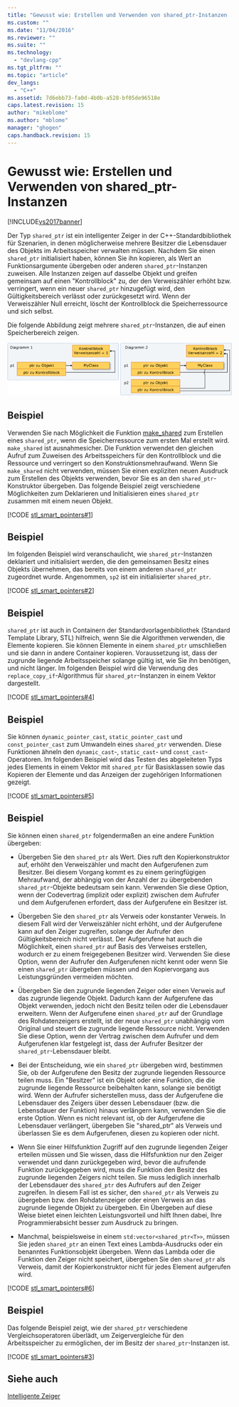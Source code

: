 ```yaml
---
title: "Gewusst wie: Erstellen und Verwenden von shared_ptr-Instanzen | Microsoft Docs"
ms.custom: ""
ms.date: "11/04/2016"
ms.reviewer: ""
ms.suite: ""
ms.technology: 
  - "devlang-cpp"
ms.tgt_pltfrm: ""
ms.topic: "article"
dev_langs: 
  - "C++"
ms.assetid: 7d6ebb73-fa0d-4b0b-a528-bf05de96518e
caps.latest.revision: 15
author: "mikeblome"
ms.author: "mblome"
manager: "ghogen"
caps.handback.revision: 15
---
```

# Gewusst wie: Erstellen und Verwenden von shared_ptr-Instanzen
[!INCLUDE[vs2017banner](../assembler/inline/includes/vs2017banner.md)]

Der Typ `shared_ptr` ist ein intelligenter Zeiger in der C\+\+\-Standardbibliothek für Szenarien, in denen möglicherweise mehrere Besitzer die Lebensdauer des Objekts im Arbeitsspeicher verwalten müssen.  Nachdem Sie einen `shared_ptr` initialisiert haben, können Sie ihn kopieren, als Wert an Funktionsargumente übergeben oder anderen `shared_ptr`\-Instanzen zuweisen.  Alle Instanzen zeigen auf dasselbe Objekt und greifen gemeinsam auf einen "Kontrollblock" zu, der den Verweiszähler erhöht bzw. verringert, wenn ein neuer `shared_ptr` hinzugefügt wird, den Gültigkeitsbereich verlässt oder zurückgesetzt wird.  Wenn der Verweiszähler Null erreicht, löscht der Kontrollblock die Speicherressource und sich selbst.  
  
 Die folgende Abbildung zeigt mehrere `shared_ptr`\-Instanzen, die auf einen Speicherbereich zeigen.  
  
 [![Freigegebener Zeiger](../cpp/media/shared_ptr.png "shared\_ptr")](assetId:///9785ad08-31d8-411a-86a9-fb9cd9684c27)  
  
## Beispiel  
 Verwenden Sie nach Möglichkeit die Funktion [make\_shared](../Topic/make_shared%20\(%3Cmemory%3E\).md) zum Erstellen eines `shared_ptr`, wenn die Speicherressource zum ersten Mal erstellt wird.  `make_shared` ist ausnahmesicher.  Die Funktion verwendet den gleichen Aufruf zum Zuweisen des Arbeitsspeichers für den Kontrollblock und die Ressource und verringert so den Konstruktionsmehraufwand.  Wenn Sie `make_shared` nicht verwenden, müssen Sie einen expliziten neuen Ausdruck zum Erstellen des Objekts verwenden, bevor Sie es an den `shared_ptr`\-Konstruktor übergeben.  Das folgende Beispiel zeigt verschiedene Möglichkeiten zum Deklarieren und Initialisieren eines `shared_ptr` zusammen mit einem neuen Objekt.  
  
 [!CODE [stl_smart_pointers#1](../CodeSnippet/VS_Snippets_Cpp/stl_smart_pointers#1)]  
  
## Beispiel  
 Im folgenden Beispiel wird veranschaulicht, wie `shared_ptr`\-Instanzen deklariert und initialisiert werden, die den gemeinsamen Besitz eines Objekts übernehmen, das bereits von einem anderen `shared_ptr` zugeordnet wurde.  Angenommen, `sp2` ist ein initialisierter `shared_ptr`.  
  
 [!CODE [stl_smart_pointers#2](../CodeSnippet/VS_Snippets_Cpp/stl_smart_pointers#2)]  
  
## Beispiel  
 `shared_ptr` ist auch in Containern der Standardvorlagenbibliothek \(Standard Template Library, STL\) hilfreich, wenn Sie die Algorithmen verwenden, die Elemente kopieren.  Sie können Elemente in einem `shared_ptr` umschließen und sie dann in andere Container kopieren. Voraussetzung ist, dass der zugrunde liegende Arbeitsspeicher solange gültig ist, wie Sie ihn benötigen, und nicht länger.  Im folgenden Beispiel wird die Verwendung des `replace_copy_if`\-Algorithmus für `shared_ptr`\-Instanzen in einem Vektor dargestellt.  
  
 [!CODE [stl_smart_pointers#4](../CodeSnippet/VS_Snippets_Cpp/stl_smart_pointers#4)]  
  
## Beispiel  
 Sie können `dynamic_pointer_cast`, `static_pointer_cast` und `const_pointer_cast` zum Umwandeln eines `shared_ptr` verwenden.  Diese Funktionen ähneln den `dynamic_cast`\-, `static_cast`\- und `const_cast`\-Operatoren.  Im folgenden Beispiel wird das Testen des abgeleiteten Typs jedes Elements in einem Vektor mit `shared_ptr` für Basisklassen sowie das Kopieren der Elemente und das Anzeigen der zugehörigen Informationen gezeigt.  
  
 [!CODE [stl_smart_pointers#5](../CodeSnippet/VS_Snippets_Cpp/stl_smart_pointers#5)]  
  
## Beispiel  
 Sie können einen `shared_ptr` folgendermaßen an eine andere Funktion übergeben:  
  
-   Übergeben Sie den `shared_ptr` als Wert.  Dies ruft den Kopierkonstruktor auf, erhöht den Verweiszähler und macht den Aufgerufenen zum Besitzer.  Bei diesem Vorgang kommt es zu einem geringfügigen Mehraufwand, der abhängig von der Anzahl der zu übergebenden `shared_ptr`\-Objekte bedeutsam sein kann.  Verwenden Sie diese Option, wenn der Codevertrag \(implizit oder explizit\) zwischen dem Aufrufer und dem Aufgerufenen erfordert, dass der Aufgerufene ein Besitzer ist.  
  
-   Übergeben Sie den `shared_ptr` als Verweis oder konstanter Verweis.  In diesem Fall wird der Verweiszähler nicht erhöht, und der Aufgerufene kann auf den Zeiger zugreifen, solange der Aufrufer den Gültigkeitsbereich nicht verlässt.  Der Aufgerufene hat auch die Möglichkeit, einen `shared_ptr` auf Basis des Verweises erstellen, wodurch er zu einem freigegebenen Besitzer wird.  Verwenden Sie diese Option, wenn der Aufrufer den Aufgerufenen nicht kennt oder wenn Sie einen `shared_ptr` übergeben müssen und den Kopiervorgang aus Leistungsgründen vermeiden möchten.  
  
-   Übergeben Sie den zugrunde liegenden Zeiger oder einen Verweis auf das zugrunde liegende Objekt.  Dadurch kann der Aufgerufene das Objekt verwenden, jedoch nicht den Besitz teilen oder die Lebensdauer erweitern.  Wenn der Aufgerufene einen `shared_ptr` auf der Grundlage des Rohdatenzeigers erstellt, ist der neue `shared_ptr` unabhängig vom Original und steuert die zugrunde liegende Ressource nicht.  Verwenden Sie diese Option, wenn der Vertrag zwischen dem Aufrufer und dem Aufgerufenen klar festgelegt ist, dass der Aufrufer Besitzer der `shared_ptr`\-Lebensdauer bleibt.  
  
-   Bei der Entscheidung, wie ein `shared_ptr` übergeben wird, bestimmen Sie, ob der Aufgerufene den Besitz der zugrunde liegenden Ressource teilen muss.  Ein "Besitzer" ist ein Objekt oder eine Funktion, die die zugrunde liegende Ressource beibehalten kann, solange sie benötigt wird.  Wenn der Aufrufer sicherstellen muss, dass der Aufgerufene die Lebensdauer des Zeigers über dessen Lebensdauer \(bzw. die Lebensdauer der Funktion\) hinaus verlängern kann, verwenden Sie die erste Option.  Wenn es nicht relevant ist, ob der Aufgerufene die Lebensdauer verlängert, übergeben Sie "shared\_ptr" als Verweis und überlassen Sie es dem Aufgerufenen, diesen zu kopieren oder nicht.  
  
-   Wenn Sie einer Hilfsfunktion Zugriff auf den zugrunde liegenden Zeiger erteilen müssen und Sie wissen, dass die Hilfsfunktion nur den Zeiger verwendet und dann zurückgegeben wird, bevor die aufrufende Funktion zurückgegeben wird, muss die Funktion den Besitz des zugrunde liegenden Zeigers nicht teilen.  Sie muss lediglich innerhalb der Lebensdauer des `shared_ptr` des Aufrufers auf den Zeiger zugreifen.  In diesem Fall ist es sicher, den `shared_ptr` als Verweis zu übergeben bzw. den Rohdatenzeiger oder einen Verweis an das zugrunde liegende Objekt zu übergeben.  Ein Übergeben auf diese Weise bietet einen leichten Leistungsvorteil und hilft Ihnen dabei, Ihre Programmierabsicht besser zum Ausdruck zu bringen.  
  
-   Manchmal, beispielsweise in einem `std:vector<shared_ptr<T>>`, müssen Sie jeden `shared_ptr` an einen Text eines Lambda\-Ausdrucks oder ein benanntes Funktionsobjekt übergeben.  Wenn das Lambda oder die Funktion den Zeiger nicht speichert, übergeben Sie den `shared_ptr` als Verweis, damit der Kopierkonstruktor nicht für jedes Element aufgerufen wird.  
  
 [!CODE [stl_smart_pointers#6](../CodeSnippet/VS_Snippets_Cpp/stl_smart_pointers#6)]  
  
## Beispiel  
 Das folgende Beispiel zeigt, wie der `shared_ptr` verschiedene Vergleichsoperatoren überlädt, um Zeigervergleiche für den Arbeitsspeicher zu ermöglichen, der im Besitz der `shared_ptr`\-Instanzen ist.  
  
 [!CODE [stl_smart_pointers#3](../CodeSnippet/VS_Snippets_Cpp/stl_smart_pointers#3)]  
  
## Siehe auch  
 [Intelligente Zeiger](../cpp/smart-pointers-modern-cpp.md)